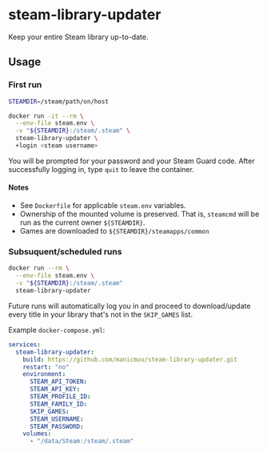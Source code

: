 # steam-library-updater

Keep your entire Steam library up-to-date.

## Usage

### First run
```sh
STEAMDIR=/steam/path/on/host

docker run -it --rm \
  --env-file steam.env \
  -v "${STEAMDIR}:/steam/.steam" \
  steam-library-updater \
  +login <steam username>
```

You will be prompted for your password and your Steam Guard code. After
successfully logging in, type `quit` to leave the container.

#### Notes
* See `Dockerfile` for applicable `steam.env` variables.
* Ownership of the mounted volume is preserved. That is, `steamcmd` will be run
  as the current owner `${STEAMDIR}`.
* Games are downloaded to `${STEAMDIR}/steamapps/common`

### Subsuquent/scheduled runs
```sh
docker run --rm \
  --env-file steam.env \
  -v "${STEAMDIR}:/steam/.steam"
  steam-library-updater
```

Future runs will automatically log you in and proceed to download/update every
title in your library that's not in the `SKIP_GAMES` list.

Example `docker-compose.yml`:
```yml
services:
  steam-library-updater:
    build: https://github.com/manicmou/steam-library-updater.git
    restart: "no"
    environment:
      STEAM_API_TOKEN:
      STEAM_API_KEY:
      STEAM_PROFILE_ID:
      STEAM_FAMILY_ID:
      SKIP_GAMES:
      STEAM_USERNAME:
      STEAM_PASSWORD:
    volumes:
      - "/data/Steam:/steam/.steam"
```
